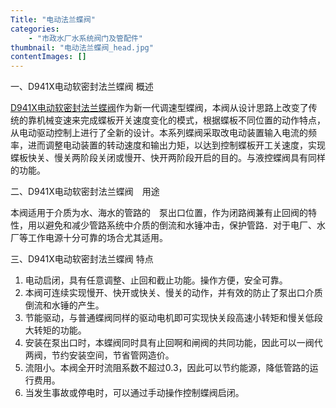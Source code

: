 ```yaml
---
Title: "电动法兰蝶阀"
categories:
    - "市政水厂水系统阀门及管配件"
thumbnail: "电动法兰蝶阀_head.jpg"
contentImages: []
---
```

一、D941X电动软密封法兰蝶阀 概述

[D941X电动软密封法兰蝶阀](http://www.yixin-valve.com/diandongdiefa/diandongdiefa-d941x.html)作为新一代调速型蝶阀，本阀从设计思路上改变了传统的靠机械变速来完成蝶板开关速度变化的模式，根据蝶板不同位置的动作特点，从电动驱动控制上进行了全新的设计。本系列蝶阀采取改电动装置输入电流的频率，进而调整电动装置的转动速度和输出力矩，以达到控制蝶板开工关速度，实现蝶板快关、慢关两阶段关闭或慢开、快开两阶段开启的目的。与液控蝶阀具有同样的功能。

二、D941X电动软密封法兰蝶阀　用途

本阀适用于介质为水、海水的管路的　泵出口位置，作为闭路阀兼有止回阀的特性，用以避免和减少管路系统中介质的倒流和水锤冲击，保护管路．对于电厂、水厂等工作电源十分可靠的场合尤其适用。

三、D941X电动软密封法兰蝶阀 特点

1. 电动启闭，具有任意调整、止回和截止功能。操作方便，安全可靠。
 2. 本阀可连续实现慢开、快开或快关、慢关的动作，并有效的防止了泵出口介质倒流和水锤的产生。
 3. 节能驱动，与普通蝶阀同样的驱动电机即可实现快关段高速小转矩和慢关低段大转矩的功能。
 4. 安装在泵出口时，本蝶阀同时具有止回啊和闸阀的共同功能，因此可以一阀代两阀，节约安装空间，节省管网造价。
 5. 流阻小。本阀全开时流阻系数不超过0.3，因此可以节约能源，降低管路的运行费用。
 6. 当发生事故或停电时，可以通过手动操作控制蝶阀启闭。


